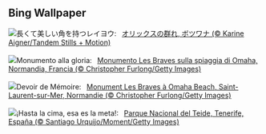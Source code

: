 ## Bing Wallpaper
![](https://www.bing.com/th?id=OHR.GemsbokBotswana_JA-JP2673483195_UHD.jpg&w=1000)長くて美しい角を持つレイヨウ:&nbsp;&ensp;[オリックスの群れ, ボツワナ (© Karine Aigner/Tandem Stills + Motion)](https://www.bing.com/th?id=OHR.GemsbokBotswana_JA-JP2673483195_UHD.jpg)
<br><br/>
![](https://www.bing.com/th?id=OHR.LesBravesNormandy_IT-IT3884856406_UHD.jpg&w=1000)Monumento alla gloria:&nbsp;&ensp;[Monumento Les Braves sulla spiaggia di Omaha, Normandia, Francia (© Christopher Furlong/Getty Images)](https://www.bing.com/th?id=OHR.LesBravesNormandy_IT-IT3884856406_UHD.jpg)
<br><br/>
![](https://www.bing.com/th?id=OHR.LesBravesNormandy_FR-FR2799777837_UHD.jpg&w=1000)Devoir de Mémoire:&nbsp;&ensp;[Monument Les Braves à Omaha Beach, Saint-Laurent-sur-Mer, Normandie (© Christopher Furlong/Getty Images)](https://www.bing.com/th?id=OHR.LesBravesNormandy_FR-FR2799777837_UHD.jpg)
<br><br/>
![](https://www.bing.com/th?id=OHR.TenerifeBluetrail_ES-ES5009256833_UHD.jpg&w=1000)¡Hasta la cima, esa es la meta!:&nbsp;&ensp;[Parque Nacional del Teide, Tenerife, España (© Santiago Urquijo/Moment/Getty Images)](https://www.bing.com/th?id=OHR.TenerifeBluetrail_ES-ES5009256833_UHD.jpg)
<br><br/>
